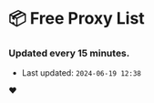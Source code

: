 # :package: Free Proxy List
### Updated every 15 minutes.

- Last updated: `2024-06-19 12:38`

:heart:
